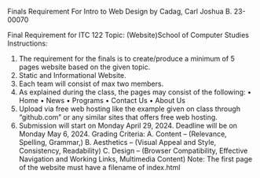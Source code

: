 Finals Requirement For Intro to Web Design by Cadag, Carl Joshua B.
23-00070

Final Requirement for ITC 122
Topic: (Website)School of Computer Studies
Instructions:
1. The requirement for the finals is to create/produce a minimum of 5 pages website based on the 
given topic.
2. Static and Informational Website.
3. Each team will consist of max two members.
4. As explained during the class, the pages may consist of the following:
• Home
• News
• Programs
• Contact Us
• About Us
5. Upload via free web hosting like the example given on class through “github.com” or any similar 
sites that offers free web hosting.
6. Submission will start on Monday April 29, 2024. Deadline will be on Monday May 6, 2024.
Grading Criteria:
A. Content – (Relevance, Spelling, Grammar,)
B. Aesthetics – (Visual Appeal and Style, Consistency, Readability)
C. Design – (Browser Compatibility, Effective Navigation and Working Links, Multimedia Content)
Note: The first page of the website must have a filename of index.html
